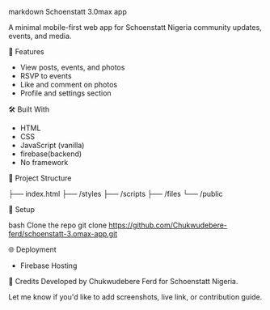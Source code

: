 

markdown
Schoenstatt 3.0max app

A minimal mobile-first web app for Schoenstatt Nigeria community updates, events, and media.

🚀 Features
- View posts, events, and photos
- RSVP to events
- Like and comment on photos
- Profile and settings section

🛠 Built With
- HTML
- CSS
- JavaScript (vanilla)
- firebase(backend)
- No framework

📁 Project Structure

├── index.html
├── /styles
├── /scripts
├── /files
└── /public


🔧 Setup

bash
Clone the repo
git clone https://github.com/Chukwudebere-ferd/schoenstatt-3.omax-app.git




🌐 Deployment
- Firebase Hosting 

🙏 Credits
Developed by Chukwudebere Ferd for Schoenstatt Nigeria.



Let me know if you'd like to add screenshots, live link, or contribution guide.
